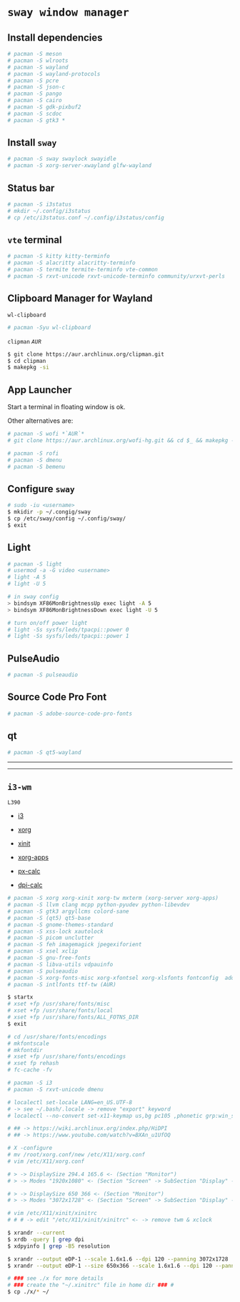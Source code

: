 # `sway window manager`

## Install dependencies

```bash
# pacman -S meson
# pacman -S wlroots
# pacman -S wayland
# pacman -S wayland-protocols
# pacman -S pcre
# pacman -S json-c
# pacman -S pango
# pacman -S cairo
# pacman -S gdk-pixbuf2
# pacman -S scdoc
# pacman -S gtk3 *
```

## Install `sway`

```bash
# pacman -S sway swaylock swayidle
# pacman -S xorg-server-xwayland glfw-wayland
```

## Status bar

```bash
# pacman -S i3status
# mkdir ~/.config/i3status
# cp /etc/i3status.conf ~/.config/i3status/config
```

## `vte` terminal

```bash
# pacman -S kitty kitty-terminfo
# pacman -S alacritty alacritty-terminfo
# pacman -S termite termite-terminfo vte-common
# pacman -S rxvt-unicode rxvt-unicode-terminfo community/urxvt-perls
```

## Clipboard Manager for Wayland

`wl-clipboard`

```bash
# pacman -Syu wl-clipboard
```


`clipman` *`AUR`*

```bash
$ git clone https://aur.archlinux.org/clipman.git
$ cd clipman
$ makepkg -si
```

## App Launcher

Start a terminal in floating window is ok.

Other alternatives are:

```bash
# pacman -S wofi *`AUR`*
# git clone https://aur.archlinux.org/wofi-hg.git && cd $_ && makepkg -si

# pacman -S rofi
# pacman -S dmenu
# pacman -S bemenu
```

## Configure `sway`

```bash
# sudo -iu <username>
$ mkidir -p ~/.congig/sway
$ cp /etc/sway/config ~/.config/sway/
$ exit
```

## Light

```bash
# pacman -S light
# usermod -a -G video <username>
# light -A 5
# light -U 5

# in sway config
> bindsym XF86MonBrightnessUp exec light -A 5
> bindsym XF86MonBrightnessDown exec light -U 5

# turn on/off power light
# light -Ss sysfs/leds/tpacpi::power 0
# light -Ss sysfs/leds/tpacpi::power 1
```

## PulseAudio

```bash
# pacman -S pulseaudio
```

## Source Code Pro Font

```bash
# pacman -S adobe-source-code-pro-fonts
```


## qt

```bash
# pacman -S qt5-wayland
```


---
---

## `i3-wm`

`L390`

* [i3](https://wiki.archlinux.org/index.php/I3)
* [xorg](https://wiki.archlinux.org/index.php/Xorg)
* [xinit](https://wiki.archlinux.org/index.php/Xinit)
* [xorg-apps](https://www.archlinux.org/groups/x86_64/xorg-apps/)

* [px-calc](https://www.pxcalc.com/)
* [dpi-calc](https://www.sven.de/dpi/)

```bash
# pacman -S xorg xorg-xinit xorg-tw mxterm (xorg-server xorg-apps)
# pacman -S llvm clang mcpp python-pyudev python-libevdev
# pacman -S gtk3 argyllcms colord-sane
# pacman -S (qt5) qt5-base
# pacman -S gnome-themes-standard
# pacman -S xss-lock xautolock
# pacman -S picom unclutter
# pacman -S feh imagemagick jpegexiforient
# pacman -S xsel xclip
# pacman -S gnu-free-fonts
# pacman -S libva-utils vdpauinfo
# pacman -S pulseaudio
# pacman -S xorg-fonts-misc xorg-xfontsel xorg-xlsfonts fontconfig  adobe-source-code-pro-fonts
# pacman -S intlfonts ttf-tw (AUR)

$ startx
# xset +fp /usr/share/fonts/misc
# xset +fp /usr/share/fonts/local
# xset +fp /usr/share/fonts/ALL_FOTNS_DIR
$ exit

# cd /usr/share/fonts/encodings
# mkfontscale
# mkfontdir
# xset +fp /usr/share/fonts/encodings
# xset fp rehash
# fc-cache -fv

# pacman -S i3
# pacman -S rxvt-unicode dmenu

# localectl set-locale LANG=en_US.UTF-8
# -> see ~/.bash/.locale -> remove "export" keyword
# localectl --no-convert set-x11-keymap us,bg pc105 ,phonetic grp:win_space_toggle

# ## -> https://wiki.archlinux.org/index.php/HiDPI
# ## -> https://www.youtube.com/watch?v=BXAn_u1UfOQ

# X -configure
# mv /root/xorg.conf/new /etc/X11/xorg.conf
# vim /etc/X11/xorg.conf

# > -> DisplaySize 294.4 165.6 <- (Section "Monitor")
# > -> Modes "1920x1080" <- (Section "Screen" -> SubSection "Display" - Last)

# > -> DisplaySize 650 366 <- (Section "Monitor")
# > -> Modes "3072x1728" <- (Section "Screen" -> SubSection "Display" - Last)

# vim /etc/X11/xinit/xinitrc
# # # -> edit "/etc/X11/xinit/xinitrc" <- -> remove twm & xclock

$ xrandr --current
$ xrdb -query | grep dpi
$ xdpyinfo | grep -B5 resolution

$ xrandr --output eDP-1 --scale 1.6x1.6 --dpi 120 --panning 3072x1728
$ xrandr --output eDP-1 --size 650x366 --scale 1.6x1.6 --dpi 120 --panning 3072x1728

# ### see ./x for more details
# ### create the "~/.xinitrc" file in home dir ### #
$ cp ./x/* ~/
```
